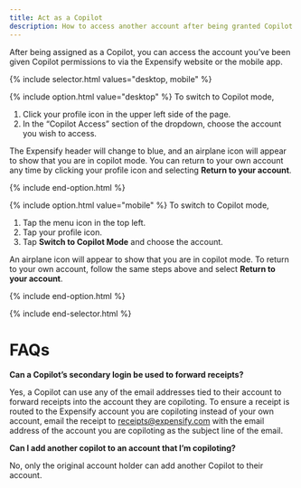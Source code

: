 ```yaml
---
title: Act as a Copilot
description: How to access another account after being granted Copilot permissions 
---
```

<div id="expensify-classic" markdown="1">

After being assigned as a Copilot, you can access the account you’ve been given Copilot permissions to via the Expensify website or the mobile app.

{% include selector.html values="desktop, mobile" %}

{% include option.html value="desktop" %}
To switch to Copilot mode,
1. Click your profile icon in the upper left side of the page.
2. In the “Copilot Access” section of the dropdown, choose the account you wish to access.

The Expensify header will change to blue, and an airplane icon will appear to show that you are in copilot mode. You can return to your own account any time by clicking your profile icon and selecting **Return to your account**.

{% include end-option.html %}

{% include option.html value="mobile" %}
To switch to Copilot mode, 
1. Tap the menu icon in the top left.
2. Tap your profile icon.
3. Tap **Switch to Copilot Mode** and choose the account.

An airplane icon will appear to show that you are in copilot mode. To return to your own account, follow the same steps above and select **Return to your account**.

{% include end-option.html %}

{% include end-selector.html %}

# FAQs

**Can a Copilot’s secondary login be used to forward receipts?**

Yes, a Copilot can use any of the email addresses tied to their account to forward receipts into the account they are copiloting. To ensure a receipt is routed to the Expensify account you are copiloting instead of your own account, email the receipt to receipts@expensify.com with the email address of the account you are copiloting as the subject line of the email. 

**Can I add another copilot to an account that I’m copiloting?**

No, only the original account holder can add another Copilot to their account.

</div>

